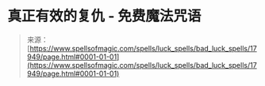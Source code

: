 <!--yml

category: 未分类

date: 2024-06-12 18:59:18

-->

# 真正有效的复仇 - 免费魔法咒语

> 来源：[https://www.spellsofmagic.com/spells/luck_spells/bad_luck_spells/17949/page.html#0001-01-01](https://www.spellsofmagic.com/spells/luck_spells/bad_luck_spells/17949/page.html#0001-01-01)
